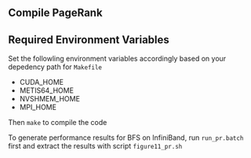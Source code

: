 ## Compile PageRank

## Required Environment Variables
Set the followling environment variables accordingly based on your depedency path for `Makefile`
- CUDA\_HOME
- METIS64\_HOME
- NVSHMEM\_HOME
- MPI\_HOME

Then `make` to compile the code

To generate performance results for BFS on InfiniBand, run `run_pr.batch` first and extract the results with script `figure11_pr.sh`


